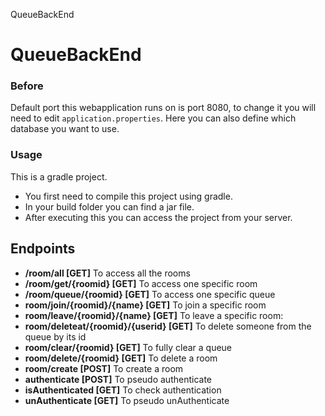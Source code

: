 QueueBackEnd
# QueueBackEnd

### Before

Default port this webapplication runs on is port 8080, to change it you will need to edit `application.properties`.
Here you can also define which database you want to use.

### Usage
This is a gradle project.
- You first need to compile this project using gradle.
- In your build folder you can find a jar file.
- After executing this you can access the project from your server.

## Endpoints

 * **/room/all [GET]**
  To access all the rooms
 * **/room/get/{roomid} [GET]**
  To access one specific room
 * **/room/queue/{roomid} [GET]**
  To access one specific queue
 * **room/join/{roomid}/{name} [GET]**
  To join a specific room
 * **room/leave/{roomid}/{name} [GET]**
  To leave a specific room:
 * **room/deleteat/{roomid}/{userid} [GET]**
  To delete someone from the queue by its id
 * **room/clear/{roomid} [GET]**
  To fully clear a queue
 * **room/delete/{roomid} [GET]**
  To delete a room
 * **room/create [POST]**
  To create a room
 * **authenticate [POST]**
  To pseudo authenticate
  * **isAuthenticated [GET]**
  To check authentication
  * **unAuthenticate [GET]**
  To pseudo unAuthenticate
